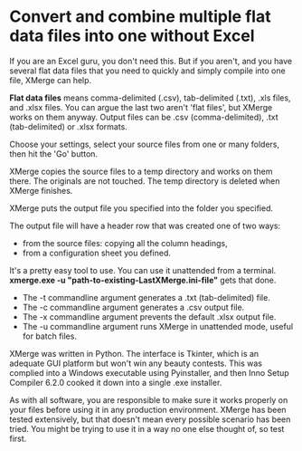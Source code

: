# Convert and combine multiple flat data files into one without Excel

If you are an Excel guru, you don't need this.  But if you aren't, and you have several flat data files that you need to quickly and simply compile into one file, XMerge can help.

**Flat data files** means comma-delimited (.csv), tab-delimited (.txt), .xls files, and .xlsx files.  You can argue the last two aren't 'flat files', but XMerge works on them anyway.  Output files can be .csv (comma-delimited), .txt (tab-delimited) or .xlsx formats.

Choose your settings, select your source files from one or many folders, then hit the 'Go' button.

XMerge copies the source files to a temp directory and works on them there.  The originals are not touched.  The temp directory is deleted when XMerge finishes.

XMerge puts the output file you specified into the folder you specified.

The output file will have a header row that was created one of two ways:

 - from the source files: copying all the column headings,
 - from a configuration sheet you defined.

It's a pretty easy tool to use.  You can use it unattended from a terminal.  **xmerge.exe -u "path-to-existing-LastXMerge.ini-file"** gets that done.

 - The -t commandline argument generates a .txt (tab-delimited) file.
 - The -c commandline argument generates a .csv output file.  
 - The -x commandline argument prevents the default .xlsx output file.
 - The -u commandline argument runs XMerge in unattended mode, useful for batch files.

XMerge was written in Python.  The interface is Tkinter, which is an adequate GUI platform but won't win any beauty contests.  This was complied into a Windows executable using Pyinstaller, and then Inno Setup Compiler 6.2.0 cooked it down into a single .exe installer.

As with all software, you are responsible to make sure it works properly on your files before using it in any production environment.  XMerge has been tested extensively, but that doesn't mean every possible scenario has been tried.  You might be trying to use it in a way no one else thought of, so test first.
